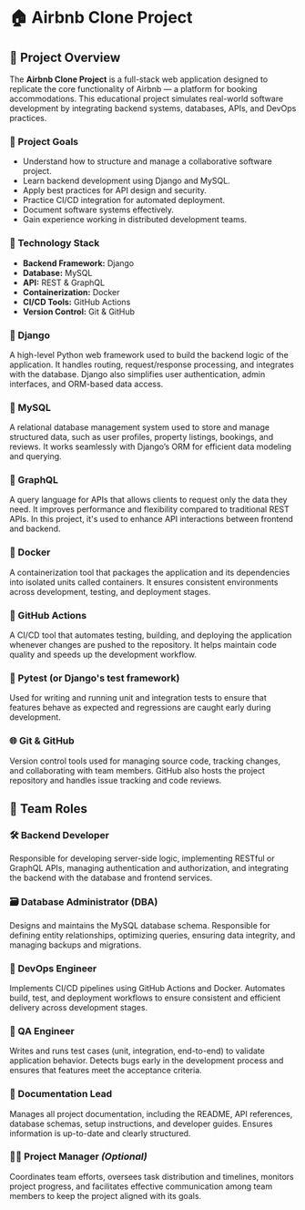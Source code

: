 # 🏠 Airbnb Clone Project

## 📌 Project Overview

The **Airbnb Clone Project** is a full-stack web application designed to replicate the core functionality of Airbnb — a platform for booking accommodations. This educational project simulates real-world software development by integrating backend systems, databases, APIs, and DevOps practices.

### 🎯 Project Goals

- Understand how to structure and manage a collaborative software project.
- Learn backend development using Django and MySQL.
- Apply best practices for API design and security.
- Practice CI/CD integration for automated deployment.
- Document software systems effectively.
- Gain experience working in distributed development teams.

### 🧰 Technology Stack

- **Backend Framework:** Django
- **Database:** MySQL
- **API:** REST & GraphQL
- **Containerization:** Docker
- **CI/CD Tools:** GitHub Actions
- **Version Control:** Git & GitHub

### 🐍 Django
A high-level Python web framework used to build the backend logic of the application. It handles routing, request/response processing, and integrates with the database. Django also simplifies user authentication, admin interfaces, and ORM-based data access.

### 🐬 MySQL
A relational database management system used to store and manage structured data, such as user profiles, property listings, bookings, and reviews. It works seamlessly with Django’s ORM for efficient data modeling and querying.

### 🔗 GraphQL
A query language for APIs that allows clients to request only the data they need. It improves performance and flexibility compared to traditional REST APIs. In this project, it's used to enhance API interactions between frontend and backend.

### 🐳 Docker
A containerization tool that packages the application and its dependencies into isolated units called containers. It ensures consistent environments across development, testing, and deployment stages.

### 🔄 GitHub Actions
A CI/CD tool that automates testing, building, and deploying the application whenever changes are pushed to the repository. It helps maintain code quality and speeds up the development workflow.

### 🧪 Pytest (or Django's test framework)
Used for writing and running unit and integration tests to ensure that features behave as expected and regressions are caught early during development.

### 🌐 Git & GitHub
Version control tools used for managing source code, tracking changes, and collaborating with team members. GitHub also hosts the project repository and handles issue tracking and code reviews.

## 👥 Team Roles

### 🛠 Backend Developer
Responsible for developing server-side logic, implementing RESTful or GraphQL APIs, managing authentication and authorization, and integrating the backend with the database and frontend services.

### 🗃️ Database Administrator (DBA)
Designs and maintains the MySQL database schema. Responsible for defining entity relationships, optimizing queries, ensuring data integrity, and managing backups and migrations.

### 🔐 DevOps Engineer
Implements CI/CD pipelines using GitHub Actions and Docker. Automates build, test, and deployment workflows to ensure consistent and efficient delivery across development stages.

### 🧪 QA Engineer
Writes and runs test cases (unit, integration, end-to-end) to validate application behavior. Detects bugs early in the development process and ensures that features meet the acceptance criteria.

### 📑 Documentation Lead
Manages all project documentation, including the README, API references, database schemas, setup instructions, and developer guides. Ensures information is up-to-date and clearly structured.

### 👨‍💼 Project Manager *(Optional)*
Coordinates team efforts, oversees task distribution and timelines, monitors project progress, and facilitates effective communication among team members to keep the project aligned with its goals.

